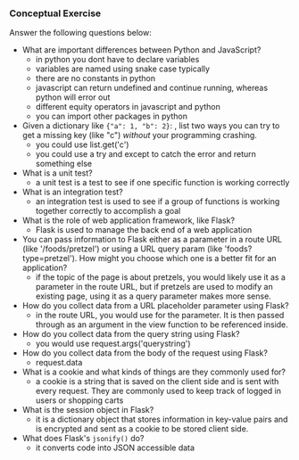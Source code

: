 ### Conceptual Exercise

Answer the following questions below:

- What are important differences between Python and JavaScript?
  - in python you dont have to declare variables
  - variables are named using snake case typically
  - there are no constants in python
  - javascript can return undefined and continue running, whereas python will error out
  - different equity operators in javascript and python
  - you can import other packages in python
- Given a dictionary like `{"a": 1, "b": 2}`: , list two ways you
  can try to get a missing key (like "c") _without_ your programming
  crashing.
  - you could use list.get('c')
  - you could use a try and except to catch the error and return something else
- What is a unit test?
  - a unit test is a test to see if one specific function is working correctly
- What is an integration test?
  - an integration test is used to see if a group of functions is working together correctly to accomplish a goal
- What is the role of web application framework, like Flask?
  - Flask is used to manage the back end of a web application
- You can pass information to Flask either as a parameter in a route URL
  (like '/foods/pretzel') or using a URL query param (like
  'foods?type=pretzel'). How might you choose which one is a better fit
  for an application?
  - if the topic of the page is about pretzels, you would likely use it as a parameter in the route URL, but if pretzels are used to modify an existing page, using it as a query parameter makes more sense.
- How do you collect data from a URL placeholder parameter using Flask?
  - in the route URL, you would use <placeholder> for the parameter. It is then passed through as an argument in the view function to be referenced inside.
- How do you collect data from the query string using Flask?
  - you would use request.args('querystring')
- How do you collect data from the body of the request using Flask?
  - request.data
- What is a cookie and what kinds of things are they commonly used for?
  - a cookie is a string that is saved on the client side and is sent with every request. They are commonly used to keep track of logged in users or shopping carts
- What is the session object in Flask?
  - it is a dictionary object that stores information in key-value pairs and is encrypted and sent as a cookie to be stored client side.
- What does Flask's `jsonify()` do?
  - it converts code into JSON accessible data

